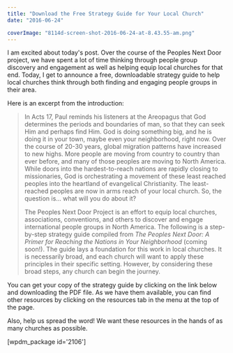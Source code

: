 ```yaml
---
title: "Download the Free Strategy Guide for Your Local Church"
date: "2016-06-24"

coverImage: "8114d-screen-shot-2016-06-24-at-8.43.55-am.png"
---
```


I am excited about today's post. Over the course of the Peoples Next Door project, we have spent a lot of time thinking through people group discovery and engagement as well as helping equip local churches for that end. Today, I get to announce a free, downloadable strategy guide to help local churches think through both finding and engaging people groups in their area.

Here is an excerpt from the introduction:

> In Acts 17, Paul reminds his listeners at the Areopagus that God determines the periods and boundaries of man, so that they can seek Him and perhaps find Him. God is doing something big, and he is doing it in your town, maybe even your neighborhood, right now. Over the course of 20-30 years, global migration patterns have increased to new highs. More people are moving from country to country than ever before, and many of those peoples are moving to North America. While doors into the hardest-to-reach nations are rapidly closing to missionaries, God is orchestrating a movement of these least reached peoples into the heartland of evangelical Christianity. The least-reached peoples are now in arms reach of your local church. So, the question is... what will you do about it?
> 
> The Peoples Next Door Project is an effort to equip local churches, associations, conventions, and others to discover and engage international people groups in North America. The following is a step-by-step strategy guide compiled from _The Peoples Next Door: A Primer for Reaching the Nations in Your Neighborhood_ (coming soon!). The guide lays a foundation for this work in local churches. It is necessarily broad, and each church will want to apply these principles in their specific setting. However, by considering these broad steps, any church can begin the journey.

You can get your copy of the strategy guide by clicking on the link below and downloading the PDF file. As we have them available, you can find other resources by clicking on the resources tab in the menu at the top of the page.

Also, help us spread the word! We want these resources in the hands of as many churches as possible.

\[wpdm\_package id='2106'\]
